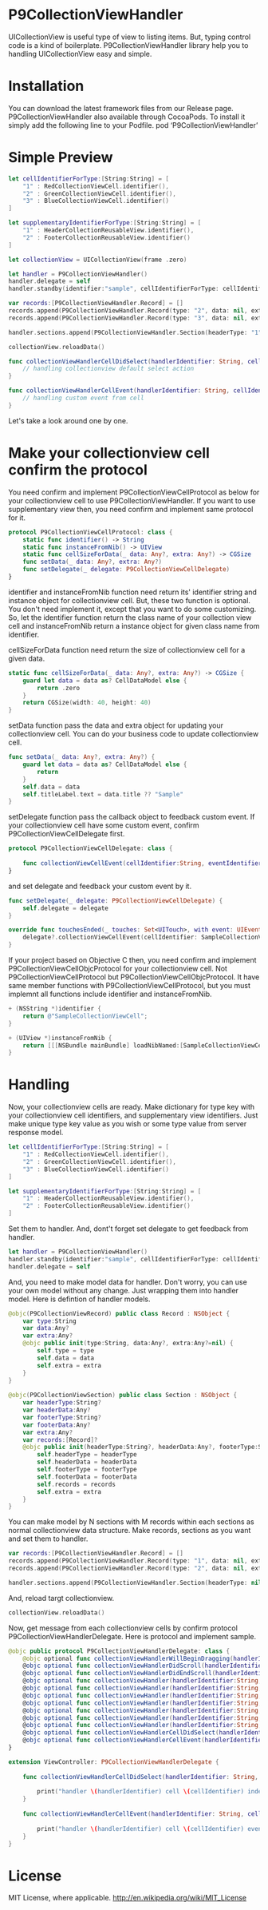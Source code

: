 P9CollectionViewHandler
============

UICollectionView is useful type of view to listing items.
But, typing control code is a kind of boilerplate.
P9CollectionViewHandler library help you to handling UICollectionView easy and simple.

# Installation

You can download the latest framework files from our Release page.
P9CollectionViewHandler also available through CocoaPods. To install it simply add the following line to your Podfile.
pod ‘P9CollectionViewHandler’

# Simple Preview

```swift
let cellIdentifierForType:[String:String] = [ 
    "1" : RedCollectionViewCell.identifier(),
    "2" : GreenCollectionViewCell.identifier(),
    "3" : BlueCollectionViewCell.identifier()
] 

let supplementaryIdentifierForType:[String:String] = [ 
    "1" : HeaderCollectionReusableView.identifier(),
    "2" : FooterCollectionReusableView.identifier()
] 

let collectionView = UICollectionView(frame .zero)

let handler = P9CollectionViewHandler()
handler.delegate = self
handler.standby(identifier:"sample", cellIdentifierForType: cellIdentifierForType, supplementaryIdentifierForType: supplementaryIdentifierForType, collectionView: collectionView)

var records:[P9CollectionViewHandler.Record] = []
records.append(P9CollectionViewHandler.Record(type: "2", data: nil, extra: nil))
records.append(P9CollectionViewHandler.Record(type: "3", data: nil, extra: nil))

handler.sections.append(P9CollectionViewHandler.Section(headerType: "1", headerData: nil, footerType: nil, footerData: nil, records: records, extra: nil))

collectionView.reloadData()

func collectionViewHandlerCellDidSelect(handlerIdentifier: String, cellIdentifier: String, indexPath: IndexPath, data: Any?, extra: Any?) {
    // handling collectionview default select action
}

func collectionViewHandlerCellEvent(handlerIdentifier: String, cellIdentifier: String, eventIdentifier: String?, data: Any?, extra: Any?) {
    // handling custom event from cell
}
```

Let's take a look around one by one.

# Make your collectionview cell confirm the protocol

You need confirm and implement P9CollectionViewCellProtocol as below for your collectionview cell to use P9CollectionViewHandler.
If you want to use supplementary view then, you need confirm and implement same protocol for it.

```swift
protocol P9CollectionViewCellProtocol: class {
    static func identifier() -> String
    static func instanceFromNib() -> UIView
    static func cellSizeForData(_ data: Any?, extra: Any?) -> CGSize
    func setData(_ data: Any?, extra: Any?)
    func setDelegate(_ delegate: P9CollectionViewCellDelegate)
}
```

identifier and instanceFromNib function need return its' identifier string and instance object for collectionview cell.
But, these two function is optional. You don't need implement it, except that you want to do some customizing.
So, let the identifier function return the class name of your collection view cell and instanceFromNib return a instance object for given class name from identifier.

cellSizeForData function need return the size of collectionview cell for a given data.

```swift
static func cellSizeForData(_ data: Any?, extra: Any?) -> CGSize {
    guard let data = data as? CellDataModel else {
        return .zero
    }
    return CGSize(width: 40, height: 40)
}
```

setData function pass the data and extra object for updating your collectionview cell.
You can do your business code to update collectionview cell.

```swift
func setData(_ data: Any?, extra: Any?) {
    guard let data = data as? CellDataModel else {
        return
    }
    self.data = data
    self.titleLabel.text = data.title ?? "Sample"
}
```

setDelegate function pass the callback object to feedback custom event.
If your collectionview cell have some custom event, confirm P9CollectionViewCellDelegate first.

```swift
protocol P9CollectionViewCellDelegate: class {
    
    func collectionViewCellEvent(cellIdentifier:String, eventIdentifier:String?, data:Any?, extra:Any?)
}
```

and set delegate and feedback your custom event by it.

```swift
func setDelegate(_ delegate: P9CollectionViewCellDelegate) {
    self.delegate = delegate
}

override func touchesEnded(_ touches: Set<UITouch>, with event: UIEvent?) {
    delegate?.collectionViewCellEvent(cellIdentifier: SampleCollectionViewCell.identifier(), eventIdentifier: "touch", data: data, extra: nil)
}
```

If your project based on Objective C then, you need confirm and implement P9CollectionViewCellObjcProtocol for your collectionview cell.
Not P9CollectionViewCellProtocol but P9CollectionViewCellObjcProtocol.
It have same member functions with P9CollectionViewCellProtocol, but you must implemnt all functions include identifier and instanceFromNib.

```objective-c
+ (NSString *)identifier {
    return @"SampleCollectionViewCell";
}

+ (UIView *)instanceFromNib {
    return [[[NSBundle mainBundle] loadNibNamed:[SampleCollectionViewCell identifier] owner:nil options:nil] firstObject];
}
```

# Handling

Now, your collectionview cells are ready.
Make dictionary for type key with your collectionview cell identifiers, and supplementary view identifiers.
Just make unique type key value as you wish or some type value from server response model.

```swift
let cellIdentifierForType:[String:String] = [ 
    "1" : RedCollectionViewCell.identifier(),
    "2" : GreenCollectionViewCell.identifier(),
    "3" : BlueCollectionViewCell.identifier()
] 

let supplementaryIdentifierForType:[String:String] = [ 
    "1" : HeaderCollectionReusableView.identifier(),
    "2" : FooterCollectionReusableView.identifier()
] 
```

Set them to handler.
And, dont't forget set delegate to get feedback from handler.

```swift
let handler = P9CollectionViewHandler()
handler.standby(identifier:"sample", cellIdentifierForType: cellIdentifierForType, supplementaryIdentifierForType: supplementaryIdentifierForType, collectionView: collectionView)
handler.delegate = self
```

And, you need to make model data for handler.
Don't worry, you can use your own model without any change. Just wrapping them into handler model.
Here is defintion of handler models.

```swift
@objc(P9CollectionViewRecord) public class Record : NSObject {
    var type:String
    var data:Any?
    var extra:Any?
    @objc public init(type:String, data:Any?, extra:Any?=nil) {
        self.type = type
        self.data = data
        self.extra = extra
    }
}
    
@objc(P9CollectionViewSection) public class Section : NSObject {
    var headerType:String?
    var headerData:Any?
    var footerType:String?
    var footerData:Any?
    var extra:Any?
    var records:[Record]?
    @objc public init(headerType:String?, headerData:Any?, footerType:String?, footerData:Any?, records:[Record]?, extra:Any?) {
        self.headerType = headerType
        self.headerData = headerData
        self.footerType = footerType
        self.footerData = footerData
        self.records = records
        self.extra = extra
    }
}
```

You can make model by N sections with M records within each sections as normal collectionview data structure.
Make records, sections as you want and set them to handler.

```swift
var records:[P9CollectionViewHandler.Record] = []
records.append(P9CollectionViewHandler.Record(type: "1", data: nil, extra: nil))
records.append(P9CollectionViewHandler.Record(type: "2", data: nil, extra: nil))

handler.sections.append(P9CollectionViewHandler.Section(headerType: nil, headerData: nil, footerType: nil, footerData: nil, records: records, extra: nil))
```

And, reload targt collectionview.

```swift
collectionView.reloadData()
```

Now, get message from each collectionview cells by confirm protocol P9CollectionViewHandlerDelegate.
Here is protocol and implement sample.

```swift
@objc public protocol P9CollectionViewHandlerDelegate: class {
    @objc optional func collectionViewHandlerWillBeginDragging(handlerIdentifier:String, contentSize:CGSize, contentOffset:CGPoint)
    @objc optional func collectionViewHandlerDidScroll(handlerIdentifier:String, contentSize:CGSize, contentOffset:CGPoint)
    @objc optional func collectionViewHandlerDidEndScroll(handlerIdentifier:String, contentSize:CGSize, contentOffset:CGPoint)
    @objc optional func collectionViewHandler(handlerIdentifier:String, willDisplay cell: UICollectionViewCell, forItemAt indexPath: IndexPath)
    @objc optional func collectionViewHandler(handlerIdentifier:String, willDisplaySupplementaryView view: UICollectionReusableView, forElementKind elementKind: String, at indexPath: IndexPath)
    @objc optional func collectionViewHandler(handlerIdentifier:String, didEndDisplaying cell: UICollectionViewCell, forItemAt indexPath: IndexPath)
    @objc optional func collectionViewHandler(handlerIdentifier:String, didEndDisplayingSupplementaryView view: UICollectionReusableView, forElementOfKind elementKind: String, at indexPath: IndexPath)
    @objc optional func collectionViewHandler(handlerIdentifier:String, layout collectionViewLayout: UICollectionViewLayout, insetForSectionAt section: Int) -> UIEdgeInsets
    @objc optional func collectionViewHandler(handlerIdentifier:String, layout collectionViewLayout: UICollectionViewLayout, minimumLineSpacingForSectionAt section: Int) -> CGFloat
    @objc optional func collectionViewHandler(handlerIdentifier:String, layout collectionViewLayout: UICollectionViewLayout, minimumInteritemSpacingForSectionAt section: Int) -> CGFloat
    @objc optional func collectionViewHandlerCellDidSelect(handlerIdentifier:String, cellIdentifier:String, indexPath:IndexPath, data:Any?, extra:Any?)
    @objc optional func collectionViewHandlerCellEvent(handlerIdentifier:String, cellIdentifier:String, eventIdentifier:String?, data:Any?, extra:Any?)
}
```

```swift
extension ViewController: P9CollectionViewHandlerDelegate {
    
    func collectionViewHandlerCellDidSelect(handlerIdentifier: String, cellIdentifier: String, indexPath: IndexPath, data: Any?, extra: Any?) {
        
        print("handler \(handlerIdentifier) cell \(cellIdentifier) indexPath \(indexPath.section):\(indexPath.row) did select")
    }
    
    func collectionViewHandlerCellEvent(handlerIdentifier: String, cellIdentifier:String, eventIdentifier:String?, data: Any?, extra: Any?) {
        
        print("handler \(handlerIdentifier) cell \(cellIdentifier) event \(eventIdentifier ?? "")")
    }
}
```

# License

MIT License, where applicable. http://en.wikipedia.org/wiki/MIT_License
